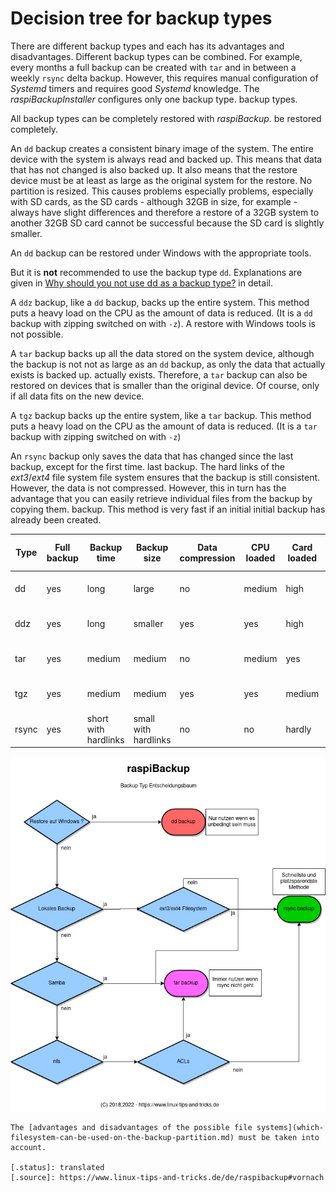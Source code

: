 # Decision tree for backup types

There are different backup types and each has its advantages and disadvantages.
Different backup types can be combined. For example, every
months a full backup can be created with `tar` and in between a weekly `rsync` delta backup.
However, this requires manual configuration of *Systemd* timers and requires
good *Systemd* knowledge. The *raspiBackupInstaller* configures only one backup type.
backup types.

All backup types can be completely restored with *raspiBackup*.
be restored completely.

An `dd` backup creates a consistent binary image of the system.
The entire device with the system is always read and backed up. This means that
data that has not changed is also backed up. It also means
that the restore device must be at least as large as the original system for the restore.
No partition is resized. This causes problems especially
problems, especially with SD cards, as the SD cards - although 32GB in size, for example - always have slight
differences and therefore a restore of a 32GB system to another 32GB SD card
cannot be successful because the SD card is slightly smaller.

An `dd` backup can be restored under Windows with the appropriate tools.

But it is **not** recommended to use the backup type `dd`.
Explanations are given in [Why should you not use dd as a backup type?](why-shouldn-t-you-use-dd-as-backup-type.md)
in detail.

A `ddz` backup, like a `dd` backup, backs up the entire system. This method
puts a heavy load on the CPU as the amount of data is reduced. (It is a `dd` backup
with zipping switched on with `-z`). A restore with Windows tools is not possible.

A `tar` backup backs up all the data stored on the system device, although the backup is not
not as large as an `dd` backup, as only the data that actually exists is backed up.
actually exists. Therefore, a `tar` backup can also be restored on devices
that is smaller than the original device. Of course, only if all
data fits on the new device.

A `tgz` backup backs up the entire system, like a `tar` backup. This method
puts a heavy load on the CPU as the amount of data is reduced. (It is a `tar` backup
with zipping switched on with `-z`)

An `rsync` backup only saves the data that has changed since the last backup, except for the first time.
last backup. The hard links of the *ext3*/*ext4* file system
file system ensures that the backup is still consistent.
However, the data is not compressed. However, this in turn has the
advantage that you can easily retrieve individual files from the backup by copying them.
backup. This method is very fast if an initial
initial backup has already been created.

| Type | Full backup | Backup time | Backup size | Data compression | CPU loaded | Card loaded | Selective restore possible | File system |
|--------|------------|------------|-------------|------------------|--------------|----------------|----------------------------|-------------|
| dd | yes | long | large | no | medium | high | no | all, fat32 only up to 4GB |
| ddz | yes | long | smaller | yes | yes | high | no | all, fat32 only up to 4GB |
| tar | yes | medium | medium | no | medium | yes | all, fat32 only up to 4GB |
| tgz | yes | medium | medium | yes | yes | medium | yes | all, fat32 only up to 4GB |
| rsync | yes | short with hardlinks | small with hardlinks | no | no | hardly | yes | ext3/ext4 |


<a name="decisiontree"></a>

![decisiontree](images/decisiontree_de.dia.jpg)

``` admonish info title="Note"
The [advantages and disadvantages of the possible file systems](which-filesystem-can-be-used-on-the-backup-partition.md) must be taken into account.

[.status]: translated
[.source]: https://www.linux-tips-and-tricks.de/de/raspibackup#vornach
